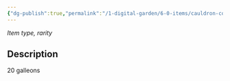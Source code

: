 ```yaml
---
{"dg-publish":true,"permalink":"/1-digital-garden/6-0-items/cauldron-copper/","tags":["#item","#mundane"]}
---
```


*Item type, rarity*

## Description

20 galleons